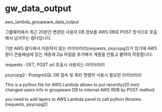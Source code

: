 # gw_data_output
aws_lambda_groupware_data_output


그룹웨어에서 최근 20분간 변경된 사용자 DB 정보를 AWS DB로 POST 방식으로 호출해서 넘겨주는 람다입니다.

기본 AWS 람다에서 지원하지 않는 라이브러리(requests, psycopg2)가 있기에 AWS 람다 콘솔패널에 있는 계층에 Zip 파일을 추가해서 계층을 만들고 붙여야 작동합니다.

requests : GET, POST url 호출시 사용되는 라이브러리

psycopg2 : PostgreSQL DB 접속 및 쿼리 명령어 사용시 필요한 라이브러리





This is a python file for AWS Lambda allows to put recently(20 min) changed users info in groupware DB to internal AWS RDB by POST method

you need to add layers to AWS Lambda panel to call python libraries (requests, psycopg2)
